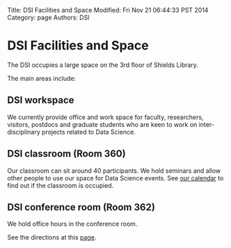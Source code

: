Title: DSI Facilities and Space
Modified: Fri Nov 21 06:44:33 PST 2014
Category: page
Authors: DSI

# DSI Facilities and Space

The DSI occupies a large space on the 3rd floor of Shields Library.

The main areas include:

## DSI workspace  
We currently provide office and work space for faculty, researchers, visitors,
postdocs and graduate students who are keen to work on
inter-disciplinary projects related to Data Science.

## DSI classroom (Room 360) 
Our classroom can sit around 40 participants. We hold seminars
and allow other people to use our space for Data Science events.
See [our calendar]({filename}./Page_Calendar.md) to find out if the classroom is occupied.

## DSI conference room (Room 362)
We hold office hours in the conference room.

See the directions at this [page]({filename}./Page_Directions.md).
